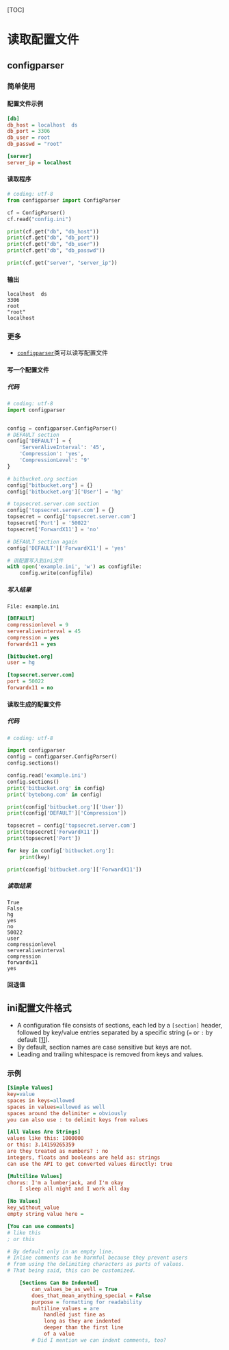 [TOC]

# 读取配置文件

## configparser

### 简单使用

#### 配置文件示例

```ini
[db]
db_host = localhost  ds
db_port = 3306
db_user = root
db_passwd = "root"

[server]
server_ip = localhost
```

#### 读取程序

```python
# coding: utf-8
from configparser import ConfigParser

cf = ConfigParser()
cf.read("config.ini")

print(cf.get("db", "db_host"))
print(cf.get("db", "db_port"))
print(cf.get("db", "db_user"))
print(cf.get("db", "db_passwd"))

print(cf.get("server", "server_ip"))
```

#### 输出

```shell
localhost  ds
3306
root
"root"
localhost
```

### 更多

- [`configparser`](http://szhkai.win/docs/Python/python-3.6.1rc1-docs-html/library/configparser.html?highlight=configparser#module-configparser)类可以读写配置文件

#### 写一个配置文件

##### 代码

```python
# coding: utf-8
import configparser


config = configparser.ConfigParser()
# DEFAULT section
config['DEFAULT'] = {
    'ServerAliveInterval': '45',
    'Compression': 'yes',
    'CompressionLevel': '9'
}

# bitbucket.org section
config["bitbucket.org"] = {}
config['bitbucket.org']['User'] = 'hg'

# topsecret.server.com section
config['topsecret.server.com'] = {}
topsecret = config['topsecret.server.com']
topsecret['Port'] = '50022'
topsecret['ForwardX11'] = 'no'

# DEFAULT section again
config['DEFAULT']['ForwardX11'] = 'yes'

# 讲配置写入到ini文件
with open('example.ini', 'w') as configfile:
    config.write(configfile)
```

##### 写入结果

`File: example.ini`

```ini
[DEFAULT]
compressionlevel = 9
serveraliveinterval = 45
compression = yes
forwardx11 = yes

[bitbucket.org]
user = hg

[topsecret.server.com]
port = 50022
forwardx11 = no
```

#### 读取生成的配置文件

##### 代码

```python
# coding: utf-8

import configparser
config = configparser.ConfigParser()
config.sections()

config.read('example.ini')
config.sections()
print('bitbucket.org' in config)
print('bytebong.com' in config)

print(config['bitbucket.org']['User'])
print(config['DEFAULT']['Compression'])

topsecret = config['topsecret.server.com']
print(topsecret['ForwardX11'])
print(topsecret['Port'])

for key in config['bitbucket.org']:
    print(key)

print(config['bitbucket.org']['ForwardX11'])
```

##### 读取结果

```shell
True
False
hg
yes
no
50022
user
compressionlevel
serveraliveinterval
compression
forwardx11
yes
```

#### 回退值



## ini配置文件格式

- A configuration file consists of sections, each led by a `[section]` header, followed by key/value entries separated by a specific string (`=` or `:` by default [[1\]](http://szhkai.win/docs/Python/python-3.6.1rc1-docs-html/library/configparser.html?highlight=configparser#id14)).
- By default, section names are case sensitive but keys are not.
- Leading and trailing whitespace is removed from keys and values. 

### 示例

```ini
[Simple Values]
key=value
spaces in keys=allowed
spaces in values=allowed as well
spaces around the delimiter = obviously
you can also use : to delimit keys from values

[All Values Are Strings]
values like this: 1000000
or this: 3.14159265359
are they treated as numbers? : no
integers, floats and booleans are held as: strings
can use the API to get converted values directly: true

[Multiline Values]
chorus: I'm a lumberjack, and I'm okay
    I sleep all night and I work all day

[No Values]
key_without_value
empty string value here =

[You can use comments]
# like this
; or this

# By default only in an empty line.
# Inline comments can be harmful because they prevent users
# from using the delimiting characters as parts of values.
# That being said, this can be customized.

    [Sections Can Be Indented]
        can_values_be_as_well = True
        does_that_mean_anything_special = False
        purpose = formatting for readability
        multiline_values = are
            handled just fine as
            long as they are indented
            deeper than the first line
            of a value
        # Did I mention we can indent comments, too?
```

